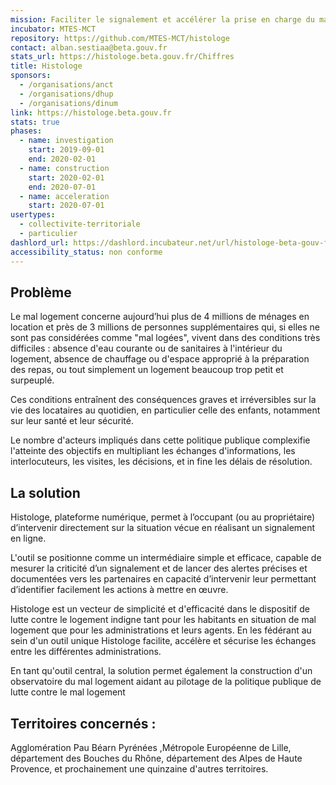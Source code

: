 ```yaml
---
mission: Faciliter le signalement et accélérer la prise en charge du mal logement
incubator: MTES-MCT
repository: https://github.com/MTES-MCT/histologe
contact: alban.sestiaa@beta.gouv.fr
stats_url: https://histologe.beta.gouv.fr/Chiffres
title: Histologe
sponsors:
  - /organisations/anct
  - /organisations/dhup
  - /organisations/dinum
link: https://histologe.beta.gouv.fr
stats: true
phases:
  - name: investigation
    start: 2019-09-01
    end: 2020-02-01
  - name: construction
    start: 2020-02-01
    end: 2020-07-01
  - name: acceleration
    start: 2020-07-01
usertypes:
  - collectivite-territoriale
  - particulier
dashlord_url: https://dashlord.incubateur.net/url/histologe-beta-gouv-fr/
accessibility_status: non conforme
---
```

## Problème

Le mal logement concerne aujourd’hui plus de 4 millions de ménages en location et près de 3 millions de personnes supplémentaires qui, si elles ne sont pas considérées comme "mal logées", vivent dans des conditions très difficiles : absence d'eau courante ou de sanitaires à l'intérieur du logement, absence de chauffage ou d'espace approprié à la préparation des repas, ou tout simplement un logement beaucoup trop petit et  surpeuplé.

Ces conditions entraînent des conséquences graves et irréversibles sur la vie des locataires au quotidien, en particulier celle des enfants, notamment sur leur santé et leur sécurité.

Le nombre d'acteurs impliqués dans cette politique publique complexifie l'atteinte des objectifs en multipliant les échanges d'informations, les interlocuteurs, les visites, les décisions, et in fine les délais de résolution.

## La solution

Histologe, plateforme numérique, permet à l’occupant (ou au propriétaire) d’intervenir directement sur la situation vécue en réalisant un signalement en ligne.

L'outil se positionne comme un intermédiaire simple et efficace, capable de mesurer la criticité d’un signalement 
et de lancer des alertes précises et documentées vers les partenaires en capacité d’intervenir leur permettant d’identifier facilement les actions à mettre en œuvre.

Histologe est un vecteur de simplicité et d'efficacité dans le dispositif de lutte contre le logement indigne tant pour les habitants en situation de mal logement que pour les administrations et leurs agents. En les fédérant au sein d'un outil unique Histologe facilite, accélère et sécurise les échanges entre les différentes administrations.

En tant qu'outil central, la solution permet également la construction d'un observatoire du mal logement aidant au  pilotage de la politique publique de lutte contre le mal logement

## Territoires concernés :

Agglomération Pau Béarn Pyrénées ,Métropole Européenne de Lille, département des Bouches du Rhône, département des Alpes de Haute Provence, et prochainement une quinzaine d'autres territoires.

